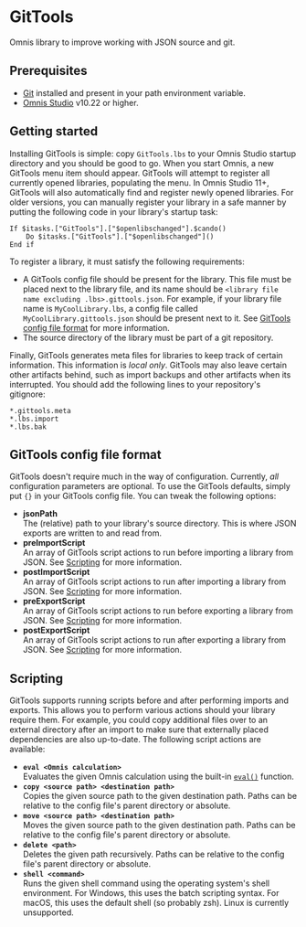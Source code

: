 # GitTools
Omnis library to improve working with JSON source and git.

## Prerequisites
- [Git](https://git-scm.com/) installed and present in your path environment variable.
- [Omnis Studio](https://www.omnis.net/) v10.22 or higher.

## Getting started
Installing GitTools is simple: copy `GitTools.lbs` to your Omnis Studio startup directory and you should be good to go. When you start Omnis, a new GitTools menu item should appear. GitTools will attempt to register all currently opened libraries, populating the menu. In Omnis Studio 11+, GitTools will also automatically find and register newly opened libraries. For older versions, you can manually register your library in a safe manner by putting the following code in your library's startup task:
```
If $itasks.["GitTools"].["$openlibschanged"].$cando()
    Do $itasks.["GitTools"].["$openlibschanged"]()
End if
```

To register a library, it must satisfy the following requirements:
- A GitTools config file should be present for the library. This file must be placed next to the library file, and its name should be `<library file name excluding .lbs>.gittools.json`. For example, if your library file name is `MyCoolLibrary.lbs`, a config file called `MyCoolLibrary.gittools.json` should be present next to it. See [GitTools config file format](#gittools-config-file-format) for more information.
- The source directory of the library must be part of a git repository.

Finally, GitTools generates meta files for libraries to keep track of certain information. This information is *local only*. GitTools may also leave certain other artifacts behind, such as import backups and other artifacts when its interrupted. You should add the following lines to your repository's gitignore:
```
*.gittools.meta
*.lbs.import
*.lbs.bak
```

## GitTools config file format
GitTools doesn't require much in the way of configuration. Currently, *all* configuration parameters are optional. To use the GitTools defaults, simply put `{}` in your GitTools config file. You can tweak the following options:
- **jsonPath**  
    The (relative) path to your library's source directory. This is where JSON exports are written to and read from.
- **preImportScript**  
    An array of GitTools script actions to run before importing a library from JSON. See [Scripting](#scripting) for more information.
- **postImportScript**  
    An array of GitTools script actions to run after importing a library from JSON. See [Scripting](#scripting) for more information.
- **preExportScript**  
    An array of GitTools script actions to run before exporting a library from JSON. See [Scripting](#scripting) for more information.
- **postExportScript**  
    An array of GitTools script actions to run after exporting a library from JSON. See [Scripting](#scripting) for more information.

## Scripting
GitTools supports running scripts before and after performing imports and exports. This allows you to perform various actions should your library require them. For example, you could copy additional files over to an external directory after an import to make sure that externally placed dependencies are also up-to-date. The following script actions are available:
- **`eval <Omnis calculation>`**  
    Evaluates the given Omnis calculation using the built-in [`eval()`](https://www.omnis.net/developers/resources/onlinedocs/index.jsp?detail=FunctionRef/Functions_A-Z/eval.html) function.
- **`copy <source path> <destination path>`**  
    Copies the given source path to the given destination path. Paths can be relative to the config file's parent directory or absolute.
- **`move <source path> <destination path>`**  
    Moves the given source path to the given destination path. Paths can be relative to the config file's parent directory or absolute.
- **`delete <path>`**  
    Deletes the given path recursively. Paths can be relative to the config file's parent directory or absolute.
- **`shell <command>`**  
    Runs the given shell command using the operating system's shell environment. For Windows, this uses the batch scripting syntax. For macOS, this uses the default shell (so probably zsh). Linux is currently unsupported.